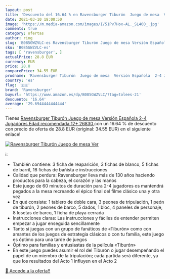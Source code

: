 ```yaml
---
layout: post
title: 'Descuento del 16.64 % en Ravensburger Tiburón  Juego de mesa  Ver'
date: 2021-03-10 18:00:50
image: 'https://m.media-amazon.com/images/I/51Pv7Hox-AL._SL400_.jpg'
comments: true
category: ofertas
author: ring
slug: 'B085GWZVLC-es Ravensburger Tiburón Juego de mesa Versión Española 2-4...'
sku: 'B085GWZVLC-es'
tags: [ 'ravensburger', ]
actualPrice: 28.8 EUR
currency: EUR
price: 28.8
comparePrice: 34.55 EUR
prodname: 'Ravensburger Tiburón  Juego de mesa  Versión Española  2-4 Jugadores  Edad recomendada 12+  26830 '
country: 'es'
flag: '🇪🇸'
brand: 'Ravensburger'
buyurl: 'https://www.amazon.es/dp/B085GWZVLC/?tag=tolees-21'
descuento: '16.64'
average: '29.6944444444444'
---
```


Tienes [Ravensburger Tiburón  Juego de mesa  Versión Española  2-4 Jugadores  Edad recomendada 12+  26830 ](https://www.amazon.es/dp/B085GWZVLC/?tag=tolees-21) con un 16.64 % de descuento con precio de oferta de 28.8 EUR (original: 34.55 EUR) en el siguiente enlace!

[![Ravensburger Tiburón  Juego de mesa  Ver](https://m.media-amazon.com/images/I/51Pv7Hox-AL._SL400_.jpg)](https://www.amazon.es/dp/B085GWZVLC/?tag=tolees-21)

ℹ️:

- También contiene: 3 ficha de reaparición, 3 fichas de blanco, 5 fichas de barril, 16 fichas de bañista e instrucciones
- Calidad que perdura: Ravensburger lleva más de 130 años haciendo productos para la cabeza, el corazón y las manos
- Este juego de 60 minutos de duración para 2-4 jugadores os mantendrá pegados a la mesa recreando el épico final del filme clásico una y otra vez
- En qué consiste: 1 tablero de doble cara, 3 peones de tripulación, 1 peón de tiburón, 2 peones de barco, 5 dados, 1 bloc, 4 paneles de personaje, 8 losetas de barco, 1 ficha de playa cerrada
- Instrucciones claras: Las instrucciones y fáciles de entender permiten empezar a jugar enseguida sencillamente
- Tanto si juegas con un grupo de fanáticos de «Tiburón» como con amantes de los juegos de estrategia clásicos o con tu familia, este juego es óptimo para una tarde de juegos
- Óptimo para familias y entusiastas de la película «Tiburón»
- En este juego puedes asumir el rol del Tiburón o jugar desempeñando el papel de un miembro de la tripulación; cada partida será diferente, ya que los resultados del Acto 1 influyen en el Acto 2

[🛒 Accede a la oferta!!](https://www.amazon.es/dp/B085GWZVLC/?tag=tolees-21)
